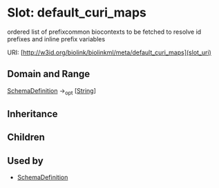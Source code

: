 # Slot: default_curi_maps


ordered list of prefixcommon biocontexts to be fetched to resolve id prefixes and inline prefix variables

URI: [http://w3id.org/biolink/biolinkml/meta/default_curi_maps](slot_uri)
## Domain and Range

[SchemaDefinition](SchemaDefinition.md) -><sub>opt</sub> [[String](String.md)]
## Inheritance

## Children

## Used by

 * [SchemaDefinition](SchemaDefinition.md)
